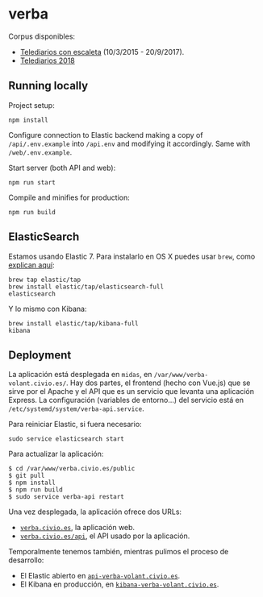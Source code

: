 # verba

Corpus disponibles:

- [Telediarios con escaleta](https://s3.eu-west-3.amazonaws.com/verba-test.civio.es/Corpus-Telediarios-con-escaleta.zip) (10/3/2015 - 20/9/2017).
- [Telediarios 2018](https://s3.eu-west-3.amazonaws.com/verba-test.civio.es/Corpus-Telediarios-2018.zip)

## Running locally

Project setup:

```
npm install
```

Configure connection to Elastic backend making a copy of `/api/.env.example` into `/api.env` and modifying it accordingly. Same with `/web/.env.example`.

Start server (both API and web):

```
npm run start
```

Compile and minifies for production:

```
npm run build
```

## ElasticSearch

Estamos usando Elastic 7. Para instalarlo en OS X puedes usar `brew`, como [explican aquí](https://www.elastic.co/guide/en/elastic-stack-get-started/7.4/get-started-elastic-stack.html#install-elasticsearch):

```
brew tap elastic/tap
brew install elastic/tap/elasticsearch-full
elasticsearch
```

Y lo mismo con Kibana:

```
brew install elastic/tap/kibana-full
kibana
```

## Deployment

La aplicación está desplegada en `midas`, en `/var/www/verba-volant.civio.es/`. Hay dos partes, el frontend (hecho con Vue.js) que se sirve por el Apache y el API que es un servicio que levanta una aplicación Express. La configuración (variables de entorno...) del servicio está en `/etc/systemd/system/verba-api.service`.

Para reiniciar Elastic, si fuera necesario:

```
sudo service elasticsearch start
```

Para actualizar la aplicación:

```
$ cd /var/www/verba.civio.es/public
$ git pull
$ npm install
$ npm run build
$ sudo service verba-api restart
```

Una vez desplegada, la aplicación ofrece dos URLs:

- [`verba.civio.es`](https://verba.civio.es/), la aplicación web.
- [`verba.civio.es/api`](https://verba.civio.es/api/), el API usado por la aplicación.

Temporalmente tenemos también, mientras pulimos el proceso de desarrollo:

- El Elastic abierto en [`api-verba-volant.civio.es`](https://api-verba-volant.civio.es/).
- El Kibana en producción, en [`kibana-verba-volant.civio.es`](https://kibana-verba-volant.civio.es).

